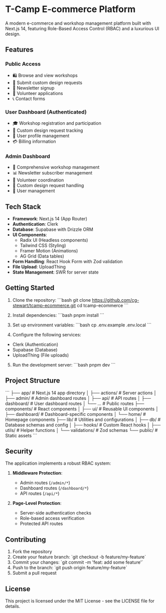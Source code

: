 # T-Camp E-commerce Platform

A modern e-commerce and workshop management platform built with Next.js 14, featuring Role-Based Access Control (RBAC) and a luxurious UI design.

## Features

### Public Access
- 🛍️ Browse and view workshops
- 📝 Submit custom design requests
- 📰 Newsletter signup
- 🤝 Volunteer applications
- 📞 Contact forms

### User Dashboard (Authenticated)
- 🎓 Workshop registration and participation
- 👗 Custom design request tracking
- 👤 User profile management
- 💳 Billing information

### Admin Dashboard
- 🎯 Comprehensive workshop management
- 📊 Newsletter subscriber management
- 🤝 Volunteer coordination
- 👗 Custom design request handling
- 👥 User management

## Tech Stack

- **Framework**: Next.js 14 (App Router)
- **Authentication**: Clerk
- **Database**: Supabase with Drizzle ORM
- **UI Components**: 
  - Radix UI (Headless components)
  - Tailwind CSS (Styling)
  - Framer Motion (Animations)
  - AG Grid (Data tables)
- **Form Handling**: React Hook Form with Zod validation
- **File Upload**: UploadThing
- **State Management**: SWR for server state

## Getting Started

1. Clone the repository:
\`\`\`bash
git clone https://github.com/cg-stewart/tcamp-ecommerce.git
cd tcamp-ecommerce
\`\`\`

2. Install dependencies:
\`\`\`bash
pnpm install
\`\`\`

3. Set up environment variables:
\`\`\`bash
cp .env.example .env.local
\`\`\`

4. Configure the following services:
- Clerk (Authentication)
- Supabase (Database)
- UploadThing (File uploads)

5. Run the development server:
\`\`\`bash
pnpm dev
\`\`\`

## Project Structure

\`\`\`
├── app/                  # Next.js 14 app directory
│   ├── actions/         # Server actions
│   ├── admin/          # Admin dashboard routes
│   ├── api/            # API routes
│   ├── dashboard/      # User dashboard routes
│   └── ...            # Public routes
├── components/         # React components
│   ├── ui/            # Reusable UI components
│   ├── dashboard/     # Dashboard-specific components
│   └── home/          # Homepage components
├── lib/               # Utilities and configurations
│   ├── db/           # Database schemas and config
│   ├── hooks/        # Custom React hooks
│   ├── utils/        # Helper functions
│   └── validations/  # Zod schemas
└── public/           # Static assets
\`\`\`

## Security

The application implements a robust RBAC system:

1. **Middleware Protection**:
   - Admin routes (`/admin/*`)
   - Dashboard routes (`/dashboard/*`)
   - API routes (`/api/*`)

2. **Page-Level Protection**:
   - Server-side authentication checks
   - Role-based access verification
   - Protected API routes

## Contributing

1. Fork the repository
2. Create your feature branch: \`git checkout -b feature/my-feature\`
3. Commit your changes: \`git commit -m 'feat: add some feature'\`
4. Push to the branch: \`git push origin feature/my-feature\`
5. Submit a pull request

## License

This project is licensed under the MIT License - see the LICENSE file for details.
